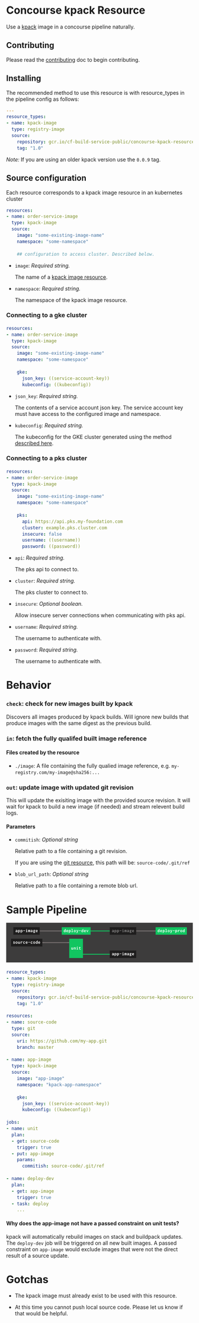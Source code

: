 # Concourse kpack Resource 

Use a [kpack](https://github.com/pivotal/kpack) image in a concourse pipeline naturally.

## Contributing

Please read the [contributing](CONTRIBUTING.md) doc to begin contributing.

## Installing

The recommended method to use this resource is with resource_types in the pipeline config as follows:

```yaml
---
resource_types:
- name: kpack-image
  type: registry-image
  source:
    repository: gcr.io/cf-build-service-public/concourse-kpack-resource
    tag: "1.0"
```

*Note:* If you are using an older kpack version use the `0.0.9` tag.  

## Source configuration

Each resource corresponds to a kpack image resource in an kubernetes cluster

```yaml
resources:
- name: order-service-image
  type: kpack-image
  source:
    image: "some-existing-image-name"
    namespace: "some-namespace"
    
    ## configuration to access cluster. Described below.
```

* `image`: *Required string.*

  The name of a [kpack image resource](https://github.com/pivotal/kpack/blob/master/docs/image.md). 

* `namespace`: *Required string.*

  The namespace of the kpack image resource.
  

### Connecting to a gke cluster

```yaml
resources:
- name: order-service-image
  type: kpack-image
  source:
    image: "some-existing-image-name"
    namespace: "some-namespace"
    
    gke:
      json_key: ((service-account-key))
      kubeconfig: ((kubeconfig))
```

* `json_key`: *Required string.*

  The contents of a service account json key. The service account key must have access to the configured image and namespace.

* `kubeconfig`: *Required string.*

  The kubeconfig for the GKE cluster generated using the method [described here](https://ahmet.im/blog/authenticating-to-gke-without-gcloud/).
  

### Connecting to a pks cluster

```yaml
resources:
- name: order-service-image
  type: kpack-image
  source:
    image: "some-existing-image-name"
    namespace: "some-namespace"
    
    pks:
      api: https://api.pks.my-foundation.com
      cluster: example.pks.cluster.com
      insecure: false
      username: ((username))
      password: ((password))
```

* `api`: *Required string.*

  The pks api to connect to. 

* `cluster`: *Required string.*

  The pks cluster to connect to. 

* `insecure`: *Optional boolean.*

  Allow insecure server connections when communicating with pks api. 

* `username`: *Required string.*

  The username to authenticate with.
  
* `password`: *Required string.*

  The username to authenticate with.
  
# Behavior

### `check`: check for new images built by kpack

Discovers all images produced by kpack builds. Will ignore new builds that produce images with the same digest as the previous build. 

### `in`: fetch the fully qualifed built image reference

#### Files created by the resource

* `./image`: A file containing the fully qualied image reference, e.g. `my-registry.com/my-image@sha256:...`


### `out`: update image with updated git revision

This will update the exisiting image with the provided source revision. It will wait for kpack to build a new image (if needed) and stream relevent build logs. 

#### Parameters

* `commitish`: *Optional string*

    Relative path to a file containing a git revision. 
    
    If you are using the [git resource](https://github.com/concourse/git-resource), this path will be: `source-code/.git/ref`

* `blob_url_path`: *Optional string*

    Relative path to a file containing a remote blob url. 

# Sample Pipeline

![sample pipeline](assets/screenshot.png)

```yaml
resource_types:
- name: kpack-image
  type: registry-image
  source:
    repository: gcr.io/cf-build-service-public/concourse-kpack-resource
    tag: "1.0"

resources:
- name: source-code
  type: git
  source:
    uri: https://github.com/my-app.git
    branch: master

- name: app-image
  type: kpack-image
  source:
    image: "app-image"
    namespace: "kpack-app-namespace"

    gke:
      json_key: ((service-account-key))
      kubeconfig: ((kubeconfig))

jobs:    
- name: unit
  plan:
  - get: source-code
    trigger: true
  - put: app-image
    params:
      commitish: source-code/.git/ref

- name: deploy-dev
  plan:
  - get: app-image
    trigger: true
  - task: deploy
    ...
```

#### Why does the app-image not have a passed constraint on unit tests?

kpack will automatically rebuild images on stack and buildpack updates. The `deploy-dev` job will be triggered on all new built images. A passed constraint on `app-image` would exclude images that were not the direct result of a source update. 


# Gotchas

* The kpack image must already exist to be used with this resource. 

* At this time you cannot push local source code. Please let us know if that would be helpful.  

